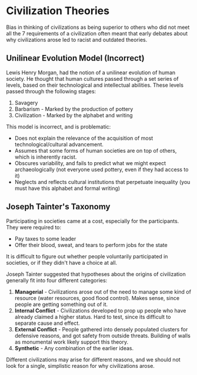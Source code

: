 # Civilization Theories
Bias in thinking of civilizations as being superior to others who did not meet all the 7 requirements of a civilization often meant that early debates about why civilizations arose led to racist and outdated theories.

## Unilinear Evolution Model (Incorrect)
Lewis Henry Morgan, had the notion of a unilinear evolution of human society. He thought that human cultures passed through a set series of levels, based on their technological and intellectual abilities. These levels passed through the following stages:
1. Savagery
2. Barbarism - Marked by the production of pottery
3. Civilization - Marked by the alphabet and writing

This model is incorrect, and is problematic:
* Does not explain the relevance of the acquisition of most technological/cultural advancement.
* Assumes that some forms of human societies are on top of others, which is inherently racist.
* Obscures variability, and fails to predict what we might expect archaeologically (not everyone used pottery, even if they had access to it)
* Neglects and reflects cultural institutions that perpetuate inequality (you must have this alphabet and formal writing)

## Joseph Tainter's Taxonomy
Participating in societies came at a cost, especially for the participants. They were required to:
* Pay taxes to some leader
* Offer their blood, sweat, and tears to perform jobs for the state

It is difficult to figure out whether people voluntarily participated in societies, or if they didn't have a choice at all.

Joseph Tainter suggested that hypotheses about the origins of civilization generally fit into four different categories:
1. **Managerial** - Civilizations arose out of the need to manage some kind of resource (water resources, good flood control). Makes sense, since people are getting something out of it.
2. **Internal Conflict** - Civilizations developed to prop up people who have already claimed a higher status. Hard to test, since its difficult to separate cause and effect.
3. **External Conflict** - People gathered into densely populated clusters for defensive reasons, and got safety from outside threats. Building of walls as monumental work likely support this theory.
4. **Synthetic** - Any combination of the earlier ideas.

Different civilizations may arise for different reasons, and we should not look for a single, simplistic reason for why civilizations arose.